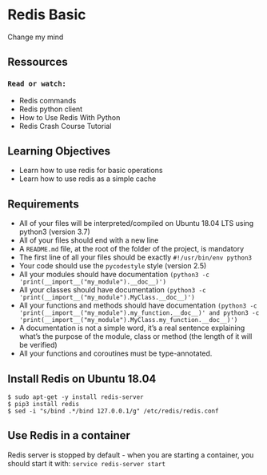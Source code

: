 # Redis Basic

Change my mind


## Ressources

### `Read or watch:`

-  Redis commands
-  Redis python client
-  How to Use Redis With Python
-  Redis Crash Course Tutorial

## Learning Objectives

- Learn how to use redis for basic operations
- Learn how to use redis as a simple cache


## Requirements

-  All of your files will be interpreted/compiled on Ubuntu 18.04 LTS using python3 (version 3.7)
-  All of your files should end with a new line
-  A `README.md` file, at the root of the folder of the project, is mandatory
-  The first line of all your files should be exactly `#!/usr/bin/env python3`
-  Your code should use the `pycodestyle` style (version 2.5)
-  All your modules should have documentation `(python3 -c 'print(__import__("my_module").__doc__)')`
-  All your classes should have documentation `(python3 -c 'print(__import__("my_module").MyClass.__doc__)')`
-  All your functions and methods should have documentation `(python3 -c 'print(__import__("my_module").my_function.__doc__)' and python3 -c 'print(__import__("my_module").MyClass.my_function.__doc__)')`
-  A documentation is not a simple word, it’s a real sentence explaining what’s the purpose of the module, class or method (the length of it will be verified)
-  All your functions and coroutines must be type-annotated.


## Install Redis on Ubuntu 18.04

```
$ sudo apt-get -y install redis-server
$ pip3 install redis
$ sed -i "s/bind .*/bind 127.0.0.1/g" /etc/redis/redis.conf
```


## Use Redis in a container

Redis server is stopped by default - when you are starting a container, you should start it with: 
`service redis-server start`